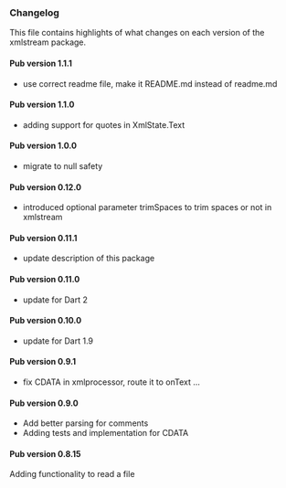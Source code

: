 ### Changelog ###

This file contains highlights of what changes on each version of the xmlstream package. 

#### Pub version 1.1.1 ####

- use correct readme file, make it README.md instead of readme.md

#### Pub version 1.1.0 ####

- adding support for quotes in XmlState.Text

#### Pub version 1.0.0 ####

- migrate to null safety

#### Pub version 0.12.0 ####

- introduced optional parameter trimSpaces to trim spaces or not in xmlstream

#### Pub version 0.11.1 ####

- update description of this package

#### Pub version 0.11.0 ####

- update for Dart 2

#### Pub version 0.10.0 ####

- update for Dart 1.9

#### Pub version 0.9.1 ####

- fix CDATA in xmlprocessor, route it to onText ...

#### Pub version 0.9.0 ####

- Add better parsing for comments
- Adding tests and implementation for CDATA

#### Pub version 0.8.15 ####

Adding functionality to read a file
